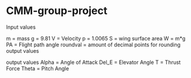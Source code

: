 # CMM-group-project

Input values

m = mass
g = 9.81
V = Velocity
p = 1.0065
S = wing surface area
W = m*g
PA = Flight path angle 
roundval = amount of decimal points for rounding output values


output values
Alpha = Angle of Attack
Del_E = Elevator Angle
T = Thrust Force
Theta = Pitch Angle
